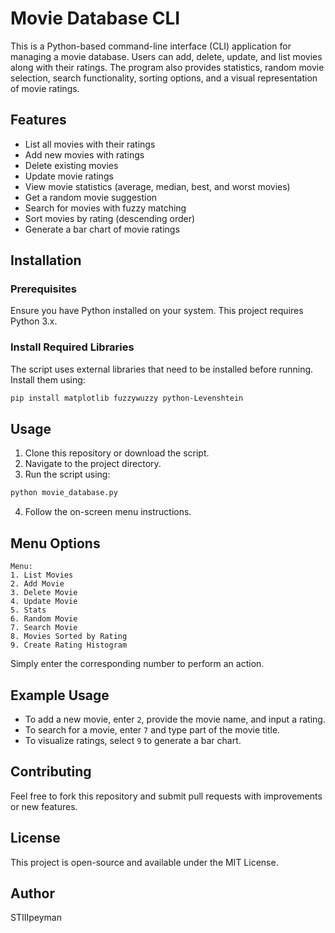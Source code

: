 # Movie Database CLI

This is a Python-based command-line interface (CLI) application for managing a movie database. Users can add, delete, update, and list movies along with their ratings. The program also provides statistics, random movie selection, search functionality, sorting options, and a visual representation of movie ratings.

## Features
- List all movies with their ratings
- Add new movies with ratings
- Delete existing movies
- Update movie ratings
- View movie statistics (average, median, best, and worst movies)
- Get a random movie suggestion
- Search for movies with fuzzy matching
- Sort movies by rating (descending order)
- Generate a bar chart of movie ratings

## Installation
### Prerequisites
Ensure you have Python installed on your system. This project requires Python 3.x.

### Install Required Libraries
The script uses external libraries that need to be installed before running. Install them using:
```bash
pip install matplotlib fuzzywuzzy python-Levenshtein
```

## Usage
1. Clone this repository or download the script.
2. Navigate to the project directory.
3. Run the script using:
```bash
python movie_database.py
```
4. Follow the on-screen menu instructions.

## Menu Options
```
Menu:
1. List Movies
2. Add Movie
3. Delete Movie
4. Update Movie
5. Stats
6. Random Movie
7. Search Movie
8. Movies Sorted by Rating
9. Create Rating Histogram
```
Simply enter the corresponding number to perform an action.

## Example Usage
- To add a new movie, enter `2`, provide the movie name, and input a rating.
- To search for a movie, enter `7` and type part of the movie title.
- To visualize ratings, select `9` to generate a bar chart.

## Contributing
Feel free to fork this repository and submit pull requests with improvements or new features.

## License
This project is open-source and available under the MIT License.

## Author
STIIIpeyman

